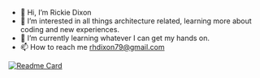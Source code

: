 - 👋 Hi, I’m Rickie Dixon
- 👀 I’m interested in all things architecture related, learning more about coding and new experiences.
- 🌱 I’m currently learning whatever I can get my hands on.
- 📫 How to reach me rhdixon79@gmail.com

[![Readme Card](https://github-readme-stats.vercel.app/api/pin/?username=anuraghazra&repo=github-readme-stats)](https://github.com/anuraghazra/github-readme-stats)

<!---
RDixonCodes/RDixonCodes is a ✨ special ✨ repository because its `README.md` (this file) appears on your GitHub profile.
You can click the Preview link to take a look at your changes.
--->
